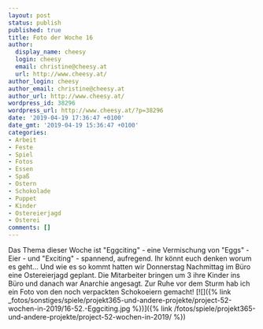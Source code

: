 ```yaml
---
layout: post
status: publish
published: true
title: Foto der Woche 16
author:
  display_name: cheesy
  login: cheesy
  email: christine@cheesy.at
  url: http://www.cheesy.at/
author_login: cheesy
author_email: christine@cheesy.at
author_url: http://www.cheesy.at/
wordpress_id: 38296
wordpress_url: http://www.cheesy.at/?p=38296
date: '2019-04-19 17:36:47 +0100'
date_gmt: '2019-04-19 15:36:47 +0100'
categories:
- Arbeit
- Feste
- Spiel
- Fotos
- Essen
- Spaß
- Ostern
- Schokolade
- Puppet
- Kinder
- Ostereierjagd
- Osterei
comments: []
---
```

Das Thema dieser Woche ist "Eggciting" - eine Vermischung von "Eggs" - Eier - und "Exciting" - spannend, aufregend. Ihr könnt euch denken worum es geht...
Und wie es so kommt hatten wir Donnerstag Nachmittag im Büro eine Ostereierjagd geplant. Die Mitarbeiter bringen um 3 ihre Kinder ins Büro und danach war Anarchie angesagt. Zur Ruhe vor dem Sturm hab ich ein Foto von den noch verpackten Schokoeiern gemacht!
[![]({% link _fotos/sonstiges/spiele/projekt365-und-andere-projekte/project-52-wochen-in-2019/16-52.-Eggciting.jpg %})]({% link /fotos/spiele/projekt365-und-andere-projekte/project-52-wochen-in-2019/ %})
